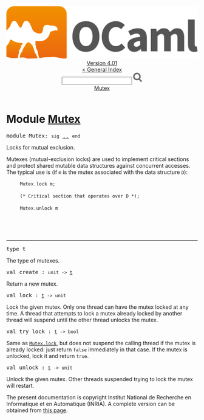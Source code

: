 <!-- ((! set title API !)) ((! set documentation !)) ((! set api !)) ((! set nobreadcrumb !)) -->
<div class="api"><header><nav class="toc brand"><a class="brand" href="https://ocaml.org/"><img src="colour-logo-gray.svg" class="svg" alt="OCaml"></a></nav><nav class="toc"><div class="toc_version"><a href="/docs" id="version-select">Version 4.01</a></div><a href="index.html">&lt; General Index</a><div class="api_search"><input type="text" name="apisearch" id="api_search" oninput="mySearch(false);" onkeypress="this.oninput();" onclick="this.oninput();" onpaste="this.oninput();">
<img src="search_icon.svg" alt="Search" class="svg" onclick="mySearch(false)"></div>
<div id="search_results"></div><div class="toc_title"><a href="#top">Mutex</a></div><ul></ul></nav></header>

<h1>Module <a href="type_Mutex.html">Mutex</a></h1>

<pre><span class="keyword">module</span> Mutex: <code class="code"><span class="keyword">sig</span></code> <a href="Mutex.html">..</a> <code class="code"><span class="keyword">end</span></code></pre><div class="info module top">
Locks for mutual exclusion.
<p>

   Mutexes (mutual-exclusion locks) are used to implement critical sections
   and protect shared mutable data structures against concurrent accesses.
   The typical use is (if <code class="code">m</code> is the mutex associated with the data structure
   <code class="code"><span class="constructor">D</span></code>):
   </p><pre class="codepre"><code class="code">&nbsp;&nbsp;&nbsp;&nbsp;&nbsp;<span class="constructor">Mutex</span>.lock&nbsp;m;<br>
&nbsp;&nbsp;&nbsp;&nbsp;&nbsp;<span class="comment">(*&nbsp;Critical&nbsp;section&nbsp;that&nbsp;operates&nbsp;over&nbsp;D&nbsp;*)</span>;<br>
&nbsp;&nbsp;&nbsp;&nbsp;&nbsp;<span class="constructor">Mutex</span>.unlock&nbsp;m<br>
&nbsp;&nbsp;&nbsp;</code></pre><br>
</div>
<hr width="100%">

<pre><span id="TYPEt"><span class="keyword">type</span> <code class="type"></code>t</span> </pre>
<div class="info ">
The type of mutexes.<br>
</div>


<pre><span id="VALcreate"><span class="keyword">val</span> create</span> : <code class="type">unit -&gt; <a href="Mutex.html#TYPEt">t</a></code></pre><div class="info ">
Return a new mutex.<br>
</div>

<pre><span id="VALlock"><span class="keyword">val</span> lock</span> : <code class="type"><a href="Mutex.html#TYPEt">t</a> -&gt; unit</code></pre><div class="info ">
Lock the given mutex. Only one thread can have the mutex locked
   at any time. A thread that attempts to lock a mutex already locked
   by another thread will suspend until the other thread unlocks
   the mutex.<br>
</div>

<pre><span id="VALtry_lock"><span class="keyword">val</span> try_lock</span> : <code class="type"><a href="Mutex.html#TYPEt">t</a> -&gt; bool</code></pre><div class="info ">
Same as <a href="Mutex.html#VALlock"><code class="code"><span class="constructor">Mutex</span>.lock</code></a>, but does not suspend the calling thread if
   the mutex is already locked: just return <code class="code"><span class="keyword">false</span></code> immediately
   in that case. If the mutex is unlocked, lock it and
   return <code class="code"><span class="keyword">true</span></code>.<br>
</div>

<pre><span id="VALunlock"><span class="keyword">val</span> unlock</span> : <code class="type"><a href="Mutex.html#TYPEt">t</a> -&gt; unit</code></pre><div class="info ">
Unlock the given mutex. Other threads suspended trying to lock
   the mutex will restart.<br>
</div>
<div class="copyright">The present documentation is copyright Institut National de Recherche en Informatique et en Automatique (INRIA). A complete version can be obtained from <a href="http://caml.inria.fr/pub/docs/manual-ocaml/">this page</a>.</div></div>
